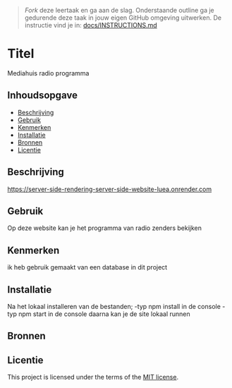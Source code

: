 > _Fork_ deze leertaak en ga aan de slag. Onderstaande outline ga je gedurende deze taak in jouw eigen GitHub omgeving uitwerken. De instructie vind je in: [docs/INSTRUCTIONS.md](docs/INSTRUCTIONS.md)

# Titel
Mediahuis radio programma

## Inhoudsopgave

  * [Beschrijving](#beschrijving)
  * [Gebruik](#gebruik)
  * [Kenmerken](#kenmerken)
  * [Installatie](#installatie)
  * [Bronnen](#bronnen)
  * [Licentie](#licentie)

## Beschrijving
https://server-side-rendering-server-side-website-luea.onrender.com

## Gebruik
Op deze website kan je het programma van radio zenders bekijken

## Kenmerken
ik heb gebruik gemaakt van een database in dit project

## Installatie
Na het lokaal installeren van de bestanden;
-typ npm install in de console
-typ npm start in de console
daarna kan je de site lokaal runnen

## Bronnen

## Licentie

This project is licensed under the terms of the [MIT license](./LICENSE).
